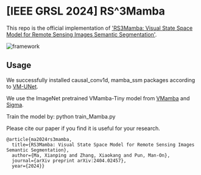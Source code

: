 # [IEEE GRSL 2024] RS^3Mamba

This repo is the official implementation of ['RS3Mamba: Visual State Space Model for Remote Sensing Images Semantic Segmentation'](https://arxiv.org/abs/2404.02457).

![framework](https://github.com/sstary/SSRS/blob/main/docs/RS3Mamba.png)

## Usage
We successfully installed causal_conv1d, mamba_ssm packages according to [VM-UNet](https://github.com/JCruan519/VM-UNet).

We use the ImageNet pretrained VMamba-Tiny model from [VMamba](https://github.com/MzeroMiko/VMamba) and [Sigma](https://github.com/zifuwan/Sigma).

Train the model by: python train_Mamba.py

Please cite our paper if you find it is useful for your research.

```
@article{ma2024rs3mamba,
  title={RS3Mamba: Visual State Space Model for Remote Sensing Images Semantic Segmentation},
  author={Ma, Xianping and Zhang, Xiaokang and Pun, Man-On},
  journal={arXiv preprint arXiv:2404.02457},
  year={2024}}
  ```
